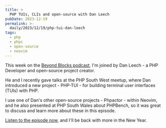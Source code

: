 ```yaml
---
title: >
  PHP TUIs, CLIs and open-source with Dan Leech
pubDate: 2023-12-19
permalink: >-
  daily/2023/12/19/php-tui-dan-leech
tags:
  - php
  - phpc
  - open-source
  - neovim
---
```


This week on the [Beyond Blocks podcast][podcast], I'm joined by Dan Leech - a PHP Developer and open-source project creator.

He and I recently gave talks at the PHP South West meetup, where Dan introduced a new project - PHP-TUI - for building terminal user interfaces (TUIs) with PHP.

I use one of Dan's other open-source projects - Phpactor - within Neovim, and he also presented at PHP South Wales about PHPBench, so it was great to discuss and learn more about these in this episode.

[Listen to the episode now][episode], and I'll be back with more in the New Year.

[episode]: {{site.url}}/podcast/6-dan-leech-php-tui
[podcast]: {{site.url}}/podcast
